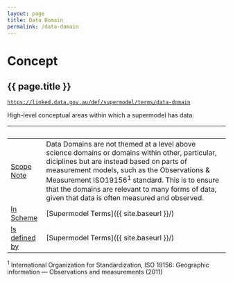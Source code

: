 ```yaml
---
layout: page
title: Data Domain
permalink: /data-domain
---
```

# Concept

## {{ page.title }}

[`https://linked.data.gov.au/def/supermodel/terms/data-domain`](https://linked.data.gov.au/def/supermodel/terms/data-domain)

High-level conceptual areas within which a supermodel has data.

&nbsp; | &nbsp; 
--- | ---
[Scope Note](https://www.w3.org/2009/08/skos-reference/skos.html#scopeNote) | Data Domains are not themed at a level above science domains or domains within other, particular, diciplines but are instead based on parts of measurement models, such as the Observations & Measurement ISO19156<sup>1</sup> standard. This is to ensure that the domains are relevant to many forms of data, given that data is often measured and observed.
[In Scheme](https://www.w3.org/2009/08/skos-reference/skos.html#inScheme) | [Supermodel Terms]({{ site.baseurl }}/)
[Is defined by](https://www.w3.org/TR/rdf-schema/#h4_ch_isdefinedby) | [Supermodel Terms]({{ site.baseurl }}/)

<sup>1</sup> International Organization for Standardization, ISO 19156: Geographic information — Observations and measurements (2011)